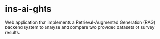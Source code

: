 # ins-ai-ghts
Web application that implements a Retrieval-Augmented Generation (RAG) backend system to analyse and compare two provided datasets of survey results. 
